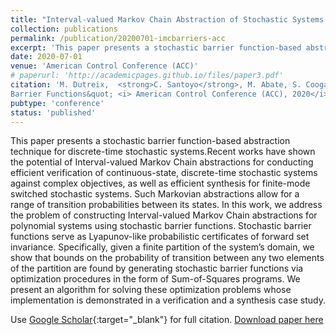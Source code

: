 ```yaml
---
title: "Interval-valued Markov Chain Abstraction of Stochastic Systems using Barrier Functions"
collection: publications
permalink: /publication/20200701-imcbarriers-acc
excerpt: 'This paper presents a stochastic barrier function-based abstraction technique for discrete-time stochastic systems.'
date: 2020-07-01
venue: 'American Control Conference (ACC)'
# paperurl: 'http://academicpages.github.io/files/paper3.pdf'
citation: 'M. Dutreix,  <strong>C. Santoyo</strong>, M. Abate, S. Coogan. &quot;Interval-valued Markov Chain Abstraction of Stochastic Systems using
Barrier Functions&quot; <i> American Control Conference (ACC), 2020</i>.'
pubtype: 'conference'
status: 'published'
---
```

This paper presents a stochastic barrier function-based abstraction technique for discrete-time stochastic systems.Recent works have shown the potential of Interval-valued Markov Chain abstractions for conducting efficient verification of continuous-state, discrete-time stochastic systems against complex objectives, as well as efficient synthesis for finite-mode switched stochastic systems. Such Markovian abstractions allow for a range of transition probabilities between its states. In
this work, we address the problem of constructing Interval-valued Markov Chain abstractions for polynomial systems using stochastic barrier functions. Stochastic barrier functions serve as Lyapunov-like probabilistic certificates of forward set invariance. Specifically, given a finite partition of the system’s domain, we show that bounds on the probability of transition between any two elements of the partition are found by generating stochastic barrier functions via optimization procedures in the form of Sum-of-Squares programs. We present an algorithm for solving these optimization problems whose implementation is demonstrated in a verification and a synthesis case study.

Use [Google Scholar](https://scholar.google.com/scholar?q=Interval-valued+Markov+Chain+Abstraction+of+Stochastic+Systems+using+Barrier+Functions){:target="_blank"} for full citation. [Download paper here](https://csantoyo.github.io/files/dutreix2020IMCabstraction.pdf)